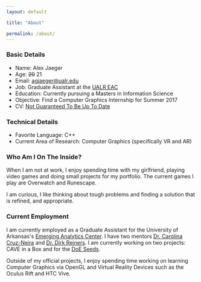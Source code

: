 ```yaml
---
layout: default

title: "About"

permalink: /about/
---
```


### Basic Details
- Name: Alex Jaeger
- Age: ~~20~~ 21
- Email: agjaeger@ualr.edu
- Job: Graduate Assistant at the [UALR EAC](http://eac-ualr.org)
- Education: Currently pursuing a Masters in Information Science
- Objective: Find a Computer Graphics Internship for Summer 2017
- CV: [Not Guaranteed To Be Up To Date](https://github.com/agjaeger/resume/blob/master/resume.pdf)

### Technical Details
- Favorite Language: C++
- Current Area of Research: Computer Graphics (specifically VR and AR)

### Who Am I On The Inside?
When I am not at work, I enjoy spending time with my girlfriend, playing 
video games and doing small projects for my portfolio. The current games 
I play are Overwatch and Runescape.

I am curious, I like thinking about tough problems and finding a 
solution that is refined, and appropriate.

### Current Employment
I am currently employed as a Graduate Assistant for the University of 
Arkansas's [Emerging Analytics Center](http://eac-ualr.org). I have 
two mentors [Dr. Carolina Cruz-Neira](https://en.wikipedia.org/wiki/Carolina_Cruz-Neira) 
and [Dr. Dirk Reiners](http://www.dirkreiners.com/). I am currently 
working on two projects: CAVE in a Box and for the
[DoE Seeds](https://seedscenter.uark.edu/). 

Outside of my official projects, I enjoy spending time working on learning 
Computer Graphics via OpenGL and Virtual Reality Devices such as the 
Oculus Rift and HTC Vive.
